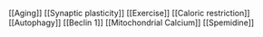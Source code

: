 [[Aging]]
[[Synaptic plasticity]]
[[Exercise]]
[[Caloric restriction]]
[[Autophagy]]
[[Beclin 1]]
[[Mitochondrial Calcium]]
[[Spemidine]]
